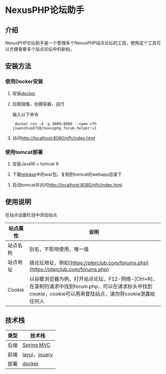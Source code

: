 # NexusPHP论坛助手

## 介绍

NexusPHP论坛助手是一个管理多个NexusPHP站点论坛的工具，使用这个工具可以方便查看多个站点论坛中的新帖。

## 安装方法

### 使用Docker安装

1. 安装[docker](https://docker.io)

2. 拉取镜像，创建容器，运行

    输入以下命令

        docker run -d -p 8080:8080 --name nfh jiwenzhuo8718/nexusphp_forum_helper:v1

3. 访问[http://localhost:8080/nfh/index.html](http://localhost:8080/nfh/index.html)

### 使用tomcat部署

1. 安装Java16 + tomcat 9

2. 下载[release](https://github.com/Ji-Wen-ZHuo/nexusphp_forum_helper/releases)中的war包，复制到tomcat的webapp目录下

3. 启动tomcat并访问[http://localhost:8080/nfh/index.html](http://localhost:8080/nfh/index.html)

## 使用说明

在站点设置栏目中添加站点

|站点属性|说明|
|--|--|
|站点名称|别名，不影响使用，唯一值|
|站点地址|填论坛地址，例如[https://pterclub.com/forums.php](https://pterclub.com/forums.php)|
|Cookie|以谷歌浏览器为例，打开站点论坛，F12-网络-[Ctrl+R]，在录制的请求中找到forum.php，可以在请求标头中找到cookie，cookie可以用来登陆站点，请勿将cookie泄露给任何人|

## 技术栈

|类型|技术栈|
|--|--|
|后端|[Spring MVC](https://spring.io/)|
|前端|[layui](https://github.com/sentsin/layui)，[jquery](https://jquery.com/)|
|部署|[docker](https://docker.io)|
